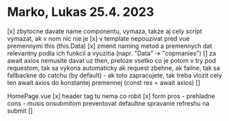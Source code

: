# Marko, Lukas 25.4. 2023

[x] zbytocne davate name componentu, vymaza, takze aj cely script vymazat, ak v nom nic nie je
[x] v template nepouzivat pred vue premennymi this (this.Data)
[x] zmenit naming metod a premennych dat relevantny podla ich funkcii a vyuzitia (napr. "Data" -> "copmanies")
[] za await axios nemusite davat uz then, pretoze vsetko co je potom v try pod requestom, tak sa vykona automaticky ak request zbehne, ak failne, tak sa fallbackne do catchu (by default)
    - ak toto zapracujete, tak treba vlozit cely ten await axios do konstantej premennej (const res = await axios)
[] 

HomePage.vue
[x] header tag tu nema co robit
[x] form 
    pros - prehladne
    cons - musis onsubmitom preventovat defaultne spravanie refreshu na submit
[] 
